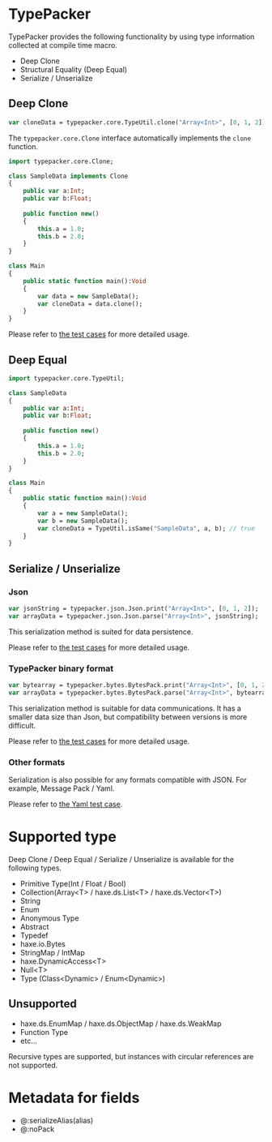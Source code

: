 # TypePacker

TypePacker provides the following functionality by using type information collected at compile time macro.

* Deep Clone 
* Structural Equality (Deep Equal)
* Serialize / Unserialize


## Deep Clone

```hx
var cloneData = typepacker.core.TypeUtil.clone("Array<Int>", [0, 1, 2]);
```

The `typepacker.core.Clone` interface automatically implements the `clone` function.

```hx
import typepacker.core.Clone;

class SampleData implements Clone
{
	public var a:Int;
	public var b:Float;
	
	public function new()
	{
		this.a = 1.0;
		this.b = 2.0;
	}
}

class Main
{
	public static function main():Void
	{
		var data = new SampleData();
		var cloneData = data.clone();
	}
}
```

Please refer to [the test cases](test/cases/CloneTestCase.hx) for more detailed usage.


## Deep Equal

```hx
import typepacker.core.TypeUtil;

class SampleData
{
	public var a:Int;
	public var b:Float;
	
	public function new()
	{
		this.a = 1.0;
		this.b = 2.0;
	}
}

class Main
{
	public static function main():Void
	{
		var a = new SampleData();
		var b = new SampleData();
		var cloneData = TypeUtil.isSame("SampleData", a, b); // true
	}
}
```

## Serialize / Unserialize


### Json 

```hx
var jsonString = typepacker.json.Json.print("Array<Int>", [0, 1, 2]);
var arrayData = typepacker.json.Json.parse("Array<Int>", jsonString);
```

This serialization method is suited for data persistence.

Please refer to [the test cases](test/cases/JsonPackerTestCase.hx) for more detailed usage.


### TypePacker binary format

```hx
var bytearray = typepacker.bytes.BytesPack.print("Array<Int>", [0, 1, 2]);
var arrayData = typepacker.bytes.BytesPack.parse("Array<Int>", bytearray);
```

This serialization method is suitable for data communications.
It has a smaller data size than Json, but compatibility between versions is more difficult.

Please refer to [the test cases](test/cases/BytesPackerTestCase.hx) for more detailed usage.


### Other formats

Serialization is also possible for any formats compatible with JSON. For example, Message Pack / Yaml.

Please refer to [the Yaml test case](test/cases/YamlPackerTestCase.hx).


# Supported type

Deep Clone / Deep Equal / Serialize / Unserialize is available for the following types.

* Primitive Type(Int / Float / Bool)
* Collection(Array\<T\> / haxe.ds.List\<T\> / haxe.ds.Vector\<T\>)
* String
* Enum
* Anonymous Type
* Abstract
* Typedef
* haxe.io.Bytes
* StringMap / IntMap
* haxe.DynamicAccess\<T\>
* Null\<T\>
* Type (Class\<Dynamic\> / Enum\<Dynamic\>)


## Unsupported

* haxe.ds.EnumMap / haxe.ds.ObjectMap / haxe.ds.WeakMap
* Function Type
* etc...

Recursive types are supported, but instances with circular references are not supported.


# Metadata for fields

* @:serializeAlias(alias)
* @:noPack
